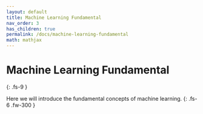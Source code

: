 ```yaml
---
layout: default
title: Machine Learning Fundamental
nav_order: 3
has_children: true
permalink: /docs/machine-learning-fundamental
math: mathjax
---
```


# Machine Learning Fundamental
{: .fs-9 }

Here we will introduce the fundamental concepts of machine learning.
{: .fs-6 .fw-300 }

